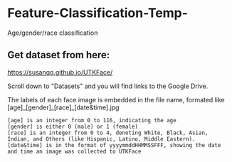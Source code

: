 # Feature-Classification-Temp-
Age/gender/race classification 

## Get dataset from here:

https://susanqq.github.io/UTKFace/

Scroll down to "Datasets" and you will find links to the Google Drive.

The labels of each face image is embedded in the file name, formated like [age]\_[gender]\_[race]\_[date&time].jpg

    [age] is an integer from 0 to 116, indicating the age
    [gender] is either 0 (male) or 1 (female)
    [race] is an integer from 0 to 4, denoting White, Black, Asian, Indian, and Others (like Hispanic, Latino, Middle Eastern).
    [date&time] is in the format of yyyymmddHHMMSSFFF, showing the date and time an image was collected to UTKFace


